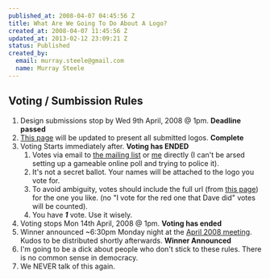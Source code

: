 ```yaml
--- 
published_at: 2008-04-07 04:45:56 Z
title: What Are We Going To Do About A Logo?
created_at: 2008-04-07 11:45:56 Z
updated_at: 2013-02-12 23:09:21 Z
status: Published
created_by: 
  email: murray.steele@gmail.com
  name: Murray Steele
---
```


Voting / Sumbission Rules
--
1. Design submissions stop by Wed 9th April, 2008 @ 1pm. **Deadline passed**
2. [This page](http://lrug.org/what-are-we-going-to-do-about-a-logo) will be updated to present all submitted logos. **Complete**
3. Voting Starts immediately after. **Voting has ENDED**
   1. Votes via email to [the mailing list](/mailing-list) or [me](mailto:murray.steele@gmail.com) directly (I can't be arsed setting up a gameable online poll and trying to police it).
   2. It's not a secret ballot.  Your names will be attached to the logo you vote for.
   3. To avoid ambiguity, votes should include the full url (from [this page](http://lrug.org/what-are-we-going-to-do-about-a-logo)) for the one you like. (no "I vote for the red one that Dave did" votes will be counted).
   4. You have _**1**_ vote.  Use it wisely.
4. Voting stops Mon 14th April, 2008 @ 1pm. **Voting has ended**
5. Winner announced ~6:30pm Monday night at the [April 2008 meeting](http://lrug.org/meetings/2008/03/16/april-2008-meeting/).  Kudos to be distributed shortly afterwards. **Winner Announced**
6. I'm going to be a dick about people who don't stick to these rules.  There is no common sense in democracy.
7. We NEVER talk of this again.
